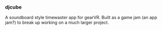 ### djcube

A soundboard style timewaster app for gearVR.  Built as a game jam (an app jam?) to break up working on a much larger project.
